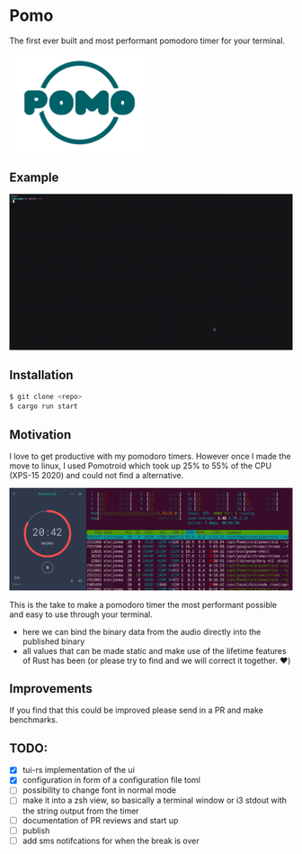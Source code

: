 # Pomo

The first ever built and most performant pomodoro timer for your terminal.

<img src="./images/pomo-logo-transparent.png" alt="drawing" width="250"/>

## Example
![example](./images/pomo.gif)


## Installation

```bash
$ git clone <repo>
$ cargo run start
```

## Motivation

I love to get productive with my pomodoro timers. However once I made the move to linux, I used Pomotroid which took up 25% to 55% of the CPU (XPS-15 2020) and could not find a alternative.

<img src="./images/pomotroid-cpu-usage.png" alt="drawing" width="550"/>

This is the take to make a pomodoro timer the most performant possible and easy to use through your terminal.

- here we can bind the binary data from the audio directly into the published binary
- all values that can be made static and make use of the lifetime features of Rust has been (or please try to find and we will correct it together. :heart:)

## Improvements

If you find that this could be improved please send in a PR and make benchmarks.

## TODO:

- [x] tui-rs implementation of the ui
- [x] configuration in form of a configuration file toml
- [ ] possibility to change font in normal mode
- [ ] make it into a zsh view, so basically a terminal window or i3 stdout with the string output from the timer
- [ ] documentation of PR reviews and start up
- [ ] publish
- [ ] add sms notifcations for when the break is over
